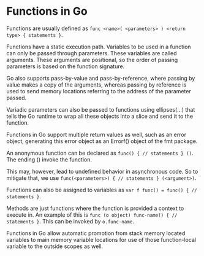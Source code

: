 # Functions in Go

Functions are usually defined as `func <name>( <parameters> ) <return type> { statements }`.

Functions have a static execution path. Variables to be used in a function can only be passed through parameters. These variables are called arguments. These arguments are positional, so the order of passing parameters is based on the function signature.

Go also supports pass-by-value and pass-by-reference, where passing by value makes a copy of the arguments, whereas passing by reference is used to send memory locations referring to the address of the parameter passed.

Variadic parameters can also be passed to functions using ellipses(...) that tells the Go runtime to wrap all these objects into a slice and send it to the function.

Functions in Go support multiple return values as well, such as an error object, generating this error object as an Errorf() object of the fmt package.

An anonymous function can be declared as `func() { // statements } ()`.
The ending () invoke the function.

This may, however, lead to undefined behavior in asynchronous code. So to mitigate that, we use `func(<parameters>) { // statements } (<argument>)`.

Functions can also be assigned to variables as `var f func() = func() { // statements }`.

Methods are just functions where the function is provided a context to execute in. An example of this is `func (o object) func-name() { // statements }`. This can be invoked by `o.func-name`.

Functions in Go allow automatic promotion from stack memory located variables to main memory variable locations for use of those function-local variable to the outside scopes as well.
